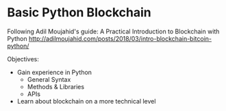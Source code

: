 # Basic Python Blockchain

Following Adil Moujahid's guide: A Practical Introduction to Blockchain with Python
    http://adilmoujahid.com/posts/2018/03/intro-blockchain-bitcoin-python/

Objectives:
- Gain experience in Python
  - General Syntax
  - Methods & Libraries 
  - APIs
- Learn about blockchain on a more technical level

